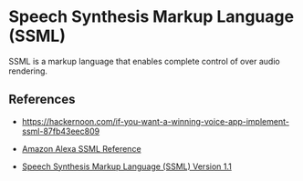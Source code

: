 # Speech Synthesis Markup Language (SSML)

SSML is a markup language that enables complete control of over audio rendering.

<!--
## Table of content


Material is a theme for [MkDocs][1], an excellent static site generator geared
towards project documentation. It is built using Google's [Material Design][2]
guidelines.

[![Material for MkDocs](images/material.png)](images/material.png)

  [1]: http://www.mkdocs.org
  [2]: https://www.google.com/design/spec/material-design

## Quick start

Install the latest version of Material with `pip`:

``` sh
pip install mkdocs-material
```

Add the following line to your `mkdocs.yml`:

``` yaml
theme: 'material'
```

For detailed instructions see the [getting started guide][3].

  [3]: getting-started.md
-->
## References

- https://hackernoon.com/if-you-want-a-winning-voice-app-implement-ssml-87fb43eec809
- [Amazon Alexa SSML Reference][4]
- [Speech Synthesis Markup Language (SSML) Version 1.1][5] 

  [4]: https://developer.amazon.com/public/solutions/alexa/alexa-skills-kit/docs/speech-synthesis-markup-language-ssml-reference
  [5]: https://www.w3.org/TR/speech-synthesis11/